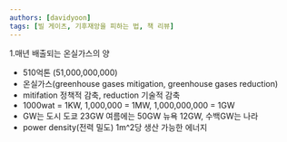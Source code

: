 ```yaml
---
authors: [davidyoon]
tags: [빌 게이츠, 기후재앙을 피하는 법, 책 리뷰]
---
```


1.매년 배출되는 온실가스의 양

- 510억톤 (51,000,000,000)
- 온실가스(greenhouse gases mitigation, greenhouse gases reduction)
- mitifation 정책적 감축, reduction 기술적 감축
- 1000wat = 1KW, 1,000,000 = 1MW, 1,000,000,000 = 1GW
- GW는 도시 도쿄 23GW 여름에는 50GW 뉴욕 12GW, 수백GW는 나라
- power density(전력 밀도) 1m^2당 생산 가능한 에너지
